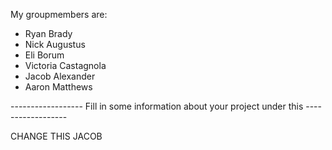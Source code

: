 My groupmembers are:
- Ryan Brady
- Nick Augustus
- Eli Borum
- Victoria Castagnola
- Jacob Alexander
- Aaron Matthews


------------------ Fill in some information about your project under this ------------------

CHANGE THIS JACOB